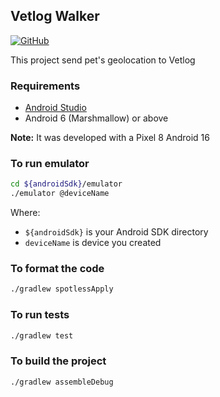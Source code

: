 Vetlog Walker
----------------------------
[![GitHub](https://github.com/josdem/vetlog-walker/actions/workflows/build.yml/badge.svg)](https://github.com/josdem/vetlog-walker/actions)

This project send pet's geolocation to Vetlog

### Requirements

* [Android Studio](https://developer.android.com/studio)
* Android 6 (Marshmallow) or above

**Note:** It was developed with a Pixel 8 Android 16 

### To run emulator
```bash
cd ${androidSdk}/emulator 
./emulator @deviceName 
```

Where:
- `${androidSdk}` is your Android SDK directory
- `deviceName` is device you created

### To format the code
```bash
./gradlew spotlessApply
```

### To run tests
```bash
./gradlew test
```

### To build the project
```bash
./gradlew assembleDebug
```